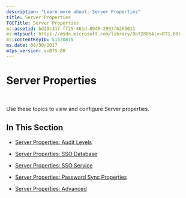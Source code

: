```yaml
---
description: "Learn more about: Server Properties"
title: Server Properties
TOCTitle: Server Properties
ms:assetid: bd29c317-ff25-461d-8940-2993f6265011
ms:mtpsurl: https://msdn.microsoft.com/library/Bb728064(v=BTS.80)
ms:contentKeyID: 51530875
ms.date: 08/30/2017
mtps_version: v=BTS.80
---
```


# Server Properties

 

Use these topics to view and configure Server properties.

## In This Section

  - [Server Properties: Audit Levels](server-properties-audit-levels.md)

  - [Server Properties: SSO Database](server-properties-sso-database.md)

  - [Server Properties: SSO Service](server-properties-sso-service.md)

  - [Server Properties: Password Sync Properties](server-properties-password-sync-properties.md)

  - [Server Properties: Advanced](server-properties-advanced.md)


